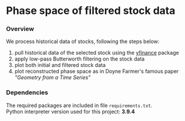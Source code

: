 # Phase space of filtered stock data
### Overview
We process historical data of stocks, following the steps below:<br>
1. pull historical data of the selected stock using the [yfinance](https://pypi.org/project/yfinance/) package
1. apply low-pass Butterworth filtering on the stock data
1. plot both initial and filtered stock data
1. plot reconstructed phase space as in Doyne Farmer's famous paper _"Geometry from a Time Series"_

### Dependencies
The required packages are included in file ```requirements.txt```.<br>
Python interpreter version used for this project: **3.9.4**

